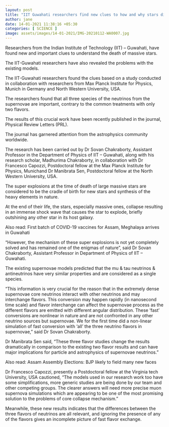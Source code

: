 ```yaml
---
layout: post
title: "IIT Guwahati researchers find new clues to how and why stars die"
author: jane 
date: 14-01-2021 11:38:16 +05:30 
categories: [ SCIENCE ] 
image: assets/images/14-01-2021/IMG-20210112-WA0007.jpg
---
```

Researchers from the Indian Institute of Technology (IIT) – Guwahati, have found new and important clues to understand the death of massive stars.

The IIT-Guwahati researchers have also revealed the problems with the existing models.

The IIT-Guwahati researchers found the clues based on a study conducted in collaboration with researchers from Max Planck Institute for Physics, Munich in Germany and North Western University, USA.

The researchers found that all three species of the neutrinos from the supernovae are important, contrary to the common treatments with only two flavors.

The results of this crucial work have been recently published in the journal, Physical Review Letters (PRL).

The journal has garnered attention from the astrophysics community worldwide.

The research has been carried out by Dr Sovan Chakraborty, Assistant Professor in the Department of Physics of IIT – Guwahati, along with his research scholar, Madhurima Chakraborty, in collaboration with Dr Francesco Capozzi, Postdoctoral fellow at the Max Planck Institute for Physics, Munichand Dr Manibrata Sen, Postdoctoral fellow at the North Western University, USA.

The super explosions at the time of death of large massive stars are considered to be the cradle of birth for new stars and synthesis of the heavy elements in nature.

At the end of their life, the stars, especially massive ones, collapse resulting in an immense shock wave that causes the star to explode, briefly outshining any other star in its host galaxy.

Also read: First batch of COVID-19 vaccines for Assam, Meghalaya arrives in Guwahati

“However, the mechanism of these super explosions is not yet completely solved and has remained one of the enigmas of nature”, said Dr Sovan Chakraborty, Assistant Professor in Department of Physics of IIT – Guwahati.

The existing supernovae models predicted that the mu & tau neutrinos & antineutrinos have very similar properties and are considered as a single species.

“This information is very crucial for the reason that in the extremely dense supernovae core neutrinos interact with other neutrinos and may interchange flavors. This conversion may happen rapidly (in nanosecond time scale) and flavor interchange can affect the supernovae process as the different flavors are emitted with different angular distribution. These ’fast’ conversions are nonlinear in nature and are not confronted in any other neutrino sources but supernovae. We for the first time did a non-linear simulation of fast conversion with ‘all’ the three neutrino flavors in supernovae,” said Dr Sovan Chakraborty.

Dr Manibrata Sen said, “These three flavor studies change the results dramatically in comparison to the existing two flavor results and can have major implications for particle and astrophysics of supernovae neutrinos.”

Also read: Assam Assembly Elections: BJP likely to field many new faces

Dr Francesco Capozzi, presently a Postdoctoral fellow at the Virginia tech University, USA cautioned, “The models used in our research work too have some simplifications, more generic studies are being done by our team and other competing groups. The clearer answers will need more precise muon supernova simulations which are appearing to be one of the most promising solution to the problems of core collapse mechanism.”

Meanwhile, these new results indicates that the differences between the three flavors of neutrinos are all relevant, and ignoring the presence of any of the flavors gives an incomplete picture of fast flavor exchange.